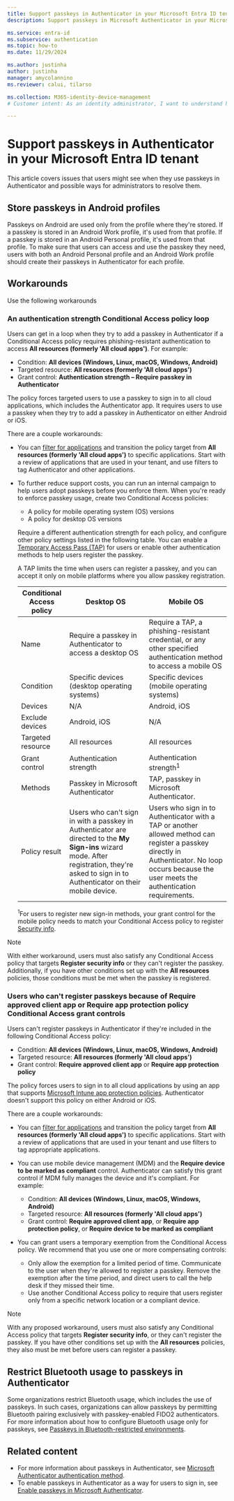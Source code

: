 ```yaml
---
title: Support passkeys in Authenticator in your Microsoft Entra ID tenant
description: Support passkeys in Microsoft Authenticator in your Microsoft Entra ID tenant.

ms.service: entra-id 
ms.subservice: authentication
ms.topic: how-to
ms.date: 11/29/2024

ms.author: justinha
author: justinha
manager: amycolannino
ms.reviewer: calui, tilarso

ms.collection: M365-identity-device-management
# Customer intent: As an identity administrator, I want to understand how users can register a passkey in Microsoft Authenticator.

---
```

# Support passkeys in Authenticator in your Microsoft Entra ID tenant

This article covers issues that users might see when they use passkeys in Authenticator and possible ways for administrators to resolve them.

## Store passkeys in Android profiles

Passkeys on Android are used only from the profile where they're stored. If a passkey is stored in an Android Work profile, it's used from that profile. If a passkey is stored in an Android Personal profile, it's used from that profile. To make sure that users can access and use the passkey they need, users with both an Android Personal profile and an Android Work profile should create their passkeys in Authenticator for each profile.

## Workarounds

Use the following workarounds 

### An authentication strength Conditional Access policy loop

Users can get in a loop when they try to add a passkey in Authenticator if a Conditional Access policy requires phishing-resistant authentication to access **All resources (formerly 'All cloud apps')**. For example:

- Condition: **All devices (Windows, Linux, macOS, Windows, Android)**
- Targeted resource: **All resources (formerly 'All cloud apps')**
- Grant control: **Authentication strength – Require passkey in Authenticator**

The policy forces targeted users to use a passkey to sign in to all cloud applications, which includes the Authenticator app. It requires users to use a passkey when they try to add a passkey in Authenticator on either Android or iOS.

There are a couple workarounds:

- You can [filter for applications](~/identity/conditional-access/concept-filter-for-applications.md) and transition the policy target from **All resources (formerly 'All cloud apps')** to specific applications. Start with a review of applications that are used in your tenant, and use filters to tag Authenticator and other applications.
- To further reduce support costs, you can run an internal campaign to help users adopt passkeys before you enforce them. When you're ready to enforce passkey usage, create two Conditional Access policies:

  - A policy for mobile operating system (OS) versions
  - A policy for desktop OS versions

  Require a different authentication strength for each policy, and configure other policy settings listed in the following table. You can enable a [Temporary Access Pass (TAP)](howto-authentication-temporary-access-pass.md) for users or enable other authentication methods to help users register the passkey.
  
  A TAP limits the time when users can register a passkey, and you can accept it only on mobile platforms where you allow passkey registration.

  | Conditional Access policy | Desktop OS     | Mobile OS     |
  |---------------------------|----------------|---------------|
  | Name              | Require a passkey in Authenticator to access a desktop OS | Require a TAP, a phishing-resistant credential, or any other specified authentication method to access a mobile OS |
  | Condition         | Specific devices (desktop operating systems) | Specific devices (mobile operating systems) |
  | Devices           | N/A                                          | Android, iOS            | 
  | Exclude devices   | Android, iOS                                 | N/A                     |
  | Targeted resource | All resources                               | All resources          |
  | Grant control     | Authentication strength                      | Authentication strength<sup>1</sup> |
  | Methods           | Passkey in Microsoft Authenticator |TAP, passkey in Microsoft Authenticator. |
  | Policy result     | Users who can't sign in with a passkey in Authenticator are directed to the **My Sign-ins** wizard mode. After registration, they're asked to sign in to Authenticator on their mobile device. | Users who sign in to Authenticator with a TAP or another allowed method can register a passkey directly in Authenticator. No loop occurs because the user meets the authentication requirements. |

  <sup>1</sup>For users to register new sign-in methods, your grant control for the mobile policy needs to match your Conditional Access policy to register [Security info](https://mysignins.microsoft.com/security-info).

>[!NOTE]
>With either workaround, users must also satisfy any Conditional Access policy that targets **Register security info** or they can't register the passkey. Additionally, if you have other conditions set up with the **All resources** policies, those conditions must be met when the passkey is registered.

### Users who can't register passkeys because of Require approved client app or Require app protection policy Conditional Access grant controls

Users can't register passkeys in Authenticator if they're included in the following Conditional Access policy:

- Condition: **All devices (Windows, Linux, macOS, Windows, Android)**
- Targeted resource: **All resources (formerly 'All cloud apps')**
- Grant control: **Require approved client app** or **Require app protection policy**

The policy forces users to sign in to all cloud applications by using an app that supports [Microsoft Intune app protection policies](/mem/intune/apps/app-protection-policy). Authenticator doesn't support this policy on either Android or iOS.

There are a couple workarounds:

- You can [filter for applications](~/identity/conditional-access/concept-filter-for-applications.md) and transition the policy target from **All resources (formerly 'All cloud apps')** to specific applications. Start with a review of applications that are used in your tenant and use filters to tag appropriate applications.
- You can use mobile device management (MDM) and the **Require device to be marked as compliant** control. Authenticator can satisfy this grant control if MDM fully manages the device and it's compliant. For example:

  - Condition: **All devices (Windows, Linux, macOS, Windows, Android)**
  - Targeted resource: **All resources (formerly 'All cloud apps')**
  - Grant control: **Require approved client app**, or **Require app protection policy**, or **Require device to be marked as compliant**

- You can grant users a temporary exemption from the Conditional Access policy. We recommend that you use one or more compensating controls:
  - Only allow the exemption for a limited period of time. Communicate to the user when they're allowed to register a passkey. Remove the exemption after the time period, and direct users to call the help desk if they missed their time.
  - Use another Conditional Access policy to require that users register only from a specific network location or a compliant device.

>[!NOTE]
>With any proposed workaround, users must also satisfy any Conditional Access policy that targets **Register security info**, or they can't register the passkey. If you have other conditions set up with the **All resources** policies, they also must be met before users can register a passkey.

## Restrict Bluetooth usage to passkeys in Authenticator

Some organizations restrict Bluetooth usage, which includes the use of passkeys. In such cases, organizations can allow passkeys by permitting Bluetooth pairing exclusively with passkey-enabled FIDO2 authenticators. For more information about how to configure Bluetooth usage only for passkeys, see [Passkeys in Bluetooth-restricted environments](/windows/security/identity-protection/passkeys/?tabs=windows%2Cintune#passkeys-in-bluetooth-restricted-environments).

## Related content

- For more information about passkeys in Authenticator, see [Microsoft Authenticator authentication method](concept-authentication-authenticator-app.md).
- To enable passkeys in Authenticator as a way for users to sign in, see [Enable passkeys in Microsoft Authenticator](how-to-enable-authenticator-passkey.md).
